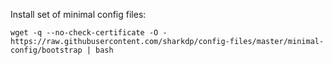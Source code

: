 Install set of minimal config files:

`wget -q --no-check-certificate -O - https://raw.githubusercontent.com/sharkdp/config-files/master/minimal-config/bootstrap | bash`

